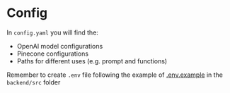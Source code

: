 # Config

In `config.yaml` you will find the:

- OpenAI model configurations
- Pinecone configurations
- Paths for different uses (e.g. prompt and functions)


Remember to create `.env` file following the example of [.env.example](../../.env.example) in the `backend/src` folder